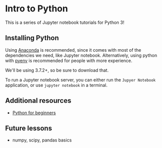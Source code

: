 # Intro to Python

This is a series of Jupyter notebook tutorials for Python 3!

## Installing Python

Using [Anaconda](https://www.anaconda.com/distribution/#download-section) is recommended, since it comes with most of the dependencies we need, like Jupyter notebook. Alternatively, using python with [pyenv](https://github.com/pyenv/pyenv) is recommended for people with more experience.

We'll be using 3.7.2+, so be sure to download that.

To run a Jupyter notebook server, you can either run the `Jupyer Notebook` application, or use `jupyter notebook` in a terminal.

## Additional resources
- [Python for beginners](https://github.com/mraza007/Python-for-beginners)

## Future lessons

- numpy, scipy, pandas basics
